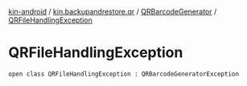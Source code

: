 [kin-android](../../index.md) / [kin.backupandrestore.qr](../index.md) / [QRBarcodeGenerator](index.md) / [QRFileHandlingException](./-q-r-file-handling-exception.md)

# QRFileHandlingException

`open class QRFileHandlingException : QRBarcodeGeneratorException`